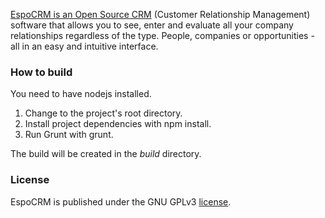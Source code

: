 <a href='http://www.espocrm.com'>EspoCRM is an Open Source CRM</a> (Customer Relationship Management) software that allows you to see, enter and evaluate all your company relationships regardless of the type. People, companies or opportunities - all in an easy and intuitive interface.

<h3>How to build</h3>
<p>
You need to have nodejs installed.
</p>

<ol>
	<li>Change to the project's root directory.</li>
	<li>Install project dependencies with npm install.</li>
	<li>Run Grunt with grunt.</li>
</ol>

<p>
The build will be created in the <i>build</i> directory.
</p>

<h3>License</h3>
<p>
EspoCRM is published under the GNU GPLv3 <a href="https://github.com/espocrm/espocrm/blob/master/LICENSE.txt">license</a>.
</p>


